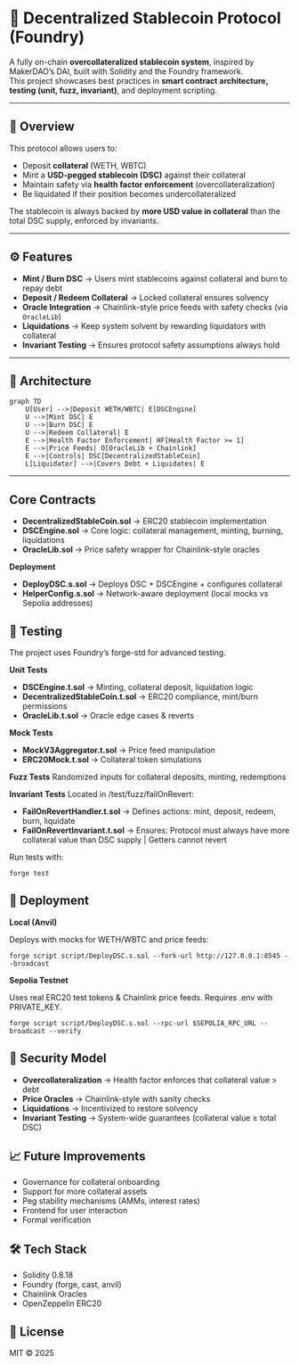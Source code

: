 # 🏦 Decentralized Stablecoin Protocol (Foundry)

A fully on-chain **overcollateralized stablecoin system**, inspired by MakerDAO’s DAI, built with Solidity and the Foundry framework.  
This project showcases best practices in **smart contract architecture, testing (unit, fuzz, invariant)**, and deployment scripting.  

---

## 📌 Overview

This protocol allows users to:

- Deposit **collateral** (WETH, WBTC)  
- Mint a **USD-pegged stablecoin (DSC)** against their collateral  
- Maintain safety via **health factor enforcement** (overcollateralization)  
- Be liquidated if their position becomes undercollateralized  

The stablecoin is always backed by **more USD value in collateral** than the total DSC supply, enforced by invariants.  

---

## ⚙️ Features

- **Mint / Burn DSC** → Users mint stablecoins against collateral and burn to repay debt  
- **Deposit / Redeem Collateral** → Locked collateral ensures solvency  
- **Oracle Integration** → Chainlink-style price feeds with safety checks (via `OracleLib`)  
- **Liquidations** → Keep system solvent by rewarding liquidators with collateral  
- **Invariant Testing** → Ensures protocol safety assumptions always hold  

---

## 📂 Architecture

```mermaid
graph TD
    U[User] -->|Deposit WETH/WBTC| E[DSCEngine]
    U -->|Mint DSC| E
    U -->|Burn DSC| E
    U -->|Redeem Collateral| E
    E -->|Health Factor Enforcement| HF[Health Factor >= 1]
    E -->|Price Feeds| O[OracleLib + Chainlink]
    E -->|Controls| DSC[DecentralizedStableCoin]
    L[Liquidator] -->|Covers Debt + Liquidates| E

```

---

## Core Contracts
- **DecentralizedStableCoin.sol** → ERC20 stablecoin implementation
- **DSCEngine.sol** → Core logic: collateral management, minting, burning, liquidations
- **OracleLib.sol** → Price safety wrapper for Chainlink-style oracles

**Deployment**
- **DeployDSC.s.sol** → Deploys DSC + DSCEngine + configures collateral
- **HelperConfig.s.sol** → Network-aware deployment (local mocks vs Sepolia addresses)

## 🧪 Testing
The project uses Foundry’s forge-std for advanced testing.

**Unit Tests**
- **DSCEngine.t.sol** → Minting, collateral deposit, liquidation logic
- **DecentralizedStableCoin.t.sol** → ERC20 compliance, mint/burn permissions
- **OracleLib.t.sol** → Oracle edge cases & reverts

**Mock Tests**
- **MockV3Aggregator.t.sol** → Price feed manipulation
- **ERC20Mock.t.sol** → Collateral token simulations

**Fuzz Tests**
Randomized inputs for collateral deposits, minting, redemptions

**Invariant Tests**
Located in /test/fuzz/failOnRevert:

- **FailOnRevertHandler.t.sol** → Defines actions: mint, deposit, redeem, burn, liquidate
- **FailOnRevertInvariant.t.sol** → Ensures: Protocol must always have more collateral value than DSC supply | Getters cannot revert

Run tests with:

```
forge test
```

## 🚀 Deployment

**Local (Anvil)**

Deploys with mocks for WETH/WBTC and price feeds:

```
forge script script/DeployDSC.s.sol --fork-url http://127.0.0.1:8545 --broadcast
```

**Sepolia Testnet**

Uses real ERC20 test tokens & Chainlink price feeds.
Requires .env with PRIVATE_KEY.

```
forge script script/DeployDSC.s.sol --rpc-url $SEPOLIA_RPC_URL --broadcast --verify
```

## 🔐 Security Model

- **Overcollateralization** → Health factor enforces that collateral value > debt
- **Price Oracles** → Chainlink-style with sanity checks
- **Liquidations** → Incentivized to restore solvency
- **Invariant Testing** → System-wide guarantees (collateral value ≥ total DSC)

## 📈 Future Improvements
- Governance for collateral onboarding
- Support for more collateral assets
- Peg stability mechanisms (AMMs, interest rates)
- Frontend for user interaction
- Formal verification

## 🛠️ Tech Stack
- Solidity 0.8.18
- Foundry (forge, cast, anvil)
- Chainlink Oracles
- OpenZeppelin ERC20

## 📜 License
MIT © 2025
